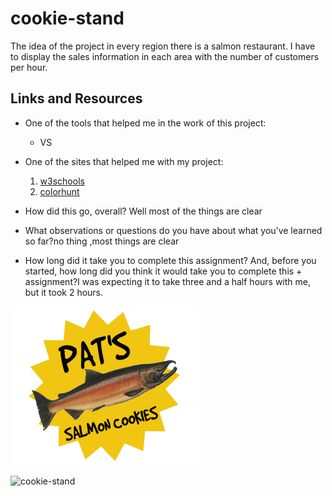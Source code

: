 # cookie-stand

The idea of the project in every region there is a salmon restaurant. I have to display the sales information in each area with the number of customers per hour.


## Links and Resources
+ One of the tools that helped me in the work of this project:

   + VS

+ One of the sites that helped me with my project:

  1. [w3schools](https://www.w3schools.com/)
  2. [colorhunt](https://colorhunt.co/)



+ How did this go, overall? Well most of the things are clear
+ What observations or questions do you have about what you’ve learned so far?no thing ,most things are clear
+ How long did it take you to complete this assignment? And, before you started, how long did you think it would take you to complete this + assignment?I was expecting it to take three and a half hours with me, but it took 2 hours.

![cookie1-stand](img/salmoncookielogoT.png)

![cookie-stand](https://i.pinimg.com/originals/ef/72/2d/ef722d6410685ee607533a93b5aeadec.jpg)